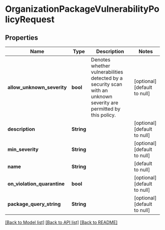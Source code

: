 # OrganizationPackageVulnerabilityPolicyRequest

## Properties
Name | Type | Description | Notes
------------ | ------------- | ------------- | -------------
**allow_unknown_severity** | **bool** | Denotes whether vulnerabilities detected by a security scan with an unknown severity are permitted by this policy. | [optional] [default to null]
**description** | **String** |  | [optional] [default to null]
**min_severity** | **String** |  | [optional] [default to null]
**name** | **String** |  | [default to null]
**on_violation_quarantine** | **bool** |  | [optional] [default to null]
**package_query_string** | **String** |  | [optional] [default to null]

[[Back to Model list]](../README.md#documentation-for-models) [[Back to API list]](../README.md#documentation-for-api-endpoints) [[Back to README]](../README.md)


